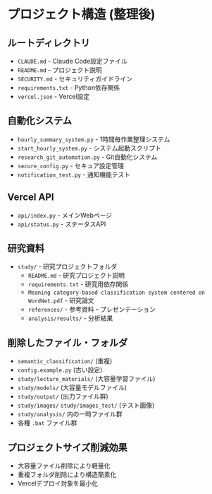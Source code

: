 # プロジェクト構造 (整理後)

## ルートディレクトリ
- `CLAUDE.md` - Claude Code設定ファイル
- `README.md` - プロジェクト説明
- `SECURITY.md` - セキュリティガイドライン
- `requirements.txt` - Python依存関係
- `vercel.json` - Vercel設定

## 自動化システム
- `hourly_summary_system.py` - 1時間毎作業整理システム
- `start_hourly_system.py` - システム起動スクリプト
- `research_git_automation.py` - Git自動化システム
- `secure_config.py` - セキュア設定管理
- `notification_test.py` - 通知機能テスト

## Vercel API
- `api/index.py` - メインWebページ
- `api/status.py` - ステータスAPI

## 研究資料
- `study/` - 研究プロジェクトフォルダ
  - `README.md` - 研究プロジェクト説明
  - `requirements.txt` - 研究用依存関係
  - `Meaning category-based classification system centered on WordNet.pdf` - 研究論文
  - `references/` - 参考資料・プレゼンテーション
  - `analysis/results/` - 分析結果

## 削除したファイル・フォルダ
- `semantic_classification/` (重複)
- `config.example.py` (古い設定)
- `study/lecture_materials/` (大容量学習ファイル)
- `study/models/` (大容量モデルファイル)
- `study/output/` (出力ファイル群)
- `study/images/` `study/images_test/` (テスト画像)
- `study/analysis/` 内の一時ファイル群
- 各種 `.bat` ファイル群

## プロジェクトサイズ削減効果
- 大容量ファイル削除により軽量化
- 重複フォルダ削除により構造簡素化
- Vercelデプロイ対象を最小化